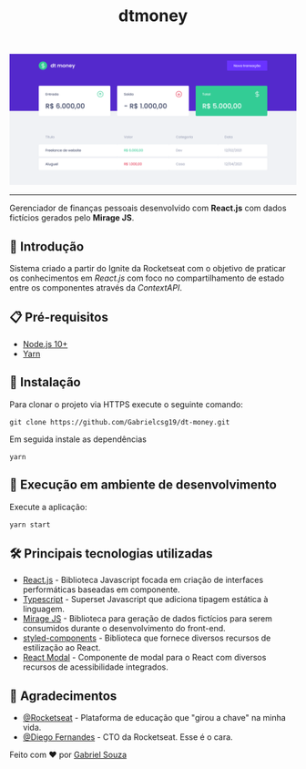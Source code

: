 <h1 align="center">dtmoney</h1><br>

![Screenshot 2021-08-17 at 15-13-51 dtmoney](https://raw.githubusercontent.com/Gabrielcsg19/dt-money/master/assets/cover-img.png)

---
Gerenciador de finanças pessoais desenvolvido com __React.js__ com dados fictícios gerados pelo __Mirage JS__.

## 🚀 Introdução
Sistema criado a partir do Ignite da Rocketseat com o objetivo de praticar os conhecimentos em *React.js* com foco no compartilhamento de estado entre os componentes através da *ContextAPI*.

## 📋 Pré-requisitos

- [Node.js 10+](https://nodejs.org/en/download/)
- [Yarn](https://classic.yarnpkg.com/en/docs/install/#windows-stable)


## :wrench: Instalação

Para clonar o projeto via HTTPS execute o seguinte comando:

```
git clone https://github.com/Gabrielcsg19/dt-money.git
```

Em seguida instale as dependências

```
yarn
```

## 🔨 Execução em ambiente de desenvolvimento

Execute a aplicação:

```
yarn start
```

## 🛠️ Principais tecnologias utilizadas
- [React.js](https://reactjs.org/) - Biblioteca Javascript focada em criação de interfaces performáticas baseadas em componente.
- [Typescript](https://www.typescriptlang.org/) - Superset Javascript que adiciona tipagem estática à linguagem.
- [Mirage JS](https://miragejs.com/) - Biblioteca para geração de dados fictícios para serem consumidos durante o desenvolvimento do front-end.
- [styled-components](https://styled-components.com/) - Biblioteca que fornece diversos recursos de estilização ao React.
- [React Modal](https://github.com/reactjs/react-modal) - Componente de modal para o React com diversos recursos de acessibilidade integrados.

## 🎉 Agradecimentos

- [@Rocketseat](https://github.com/Rocketseat) - Plataforma de educação que "girou a chave" na minha vida.
- [@Diego Fernandes](https://github.com/diego3g) - CTO da Rocketseat. Esse é o cara.

Feito com :heart: por [Gabriel Souza](https://github.com/Gabrielcsg19)
